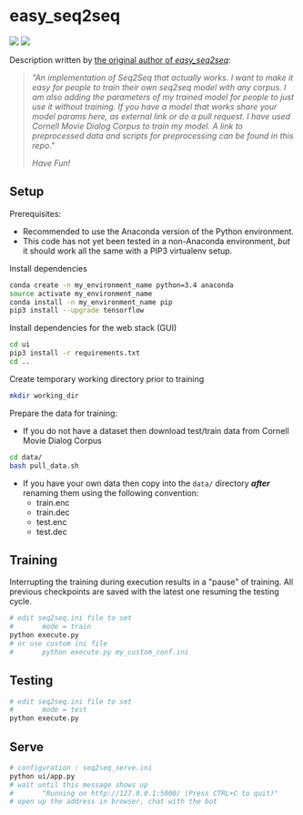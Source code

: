 # easy\_seq2seq

![](https://img.shields.io/badge/python-3-brightgreen.svg) ![](https://img.shields.io/badge/tensorflow-1.3.0-orange.svg)

Description written by [the original author of *easy_seq2seq*](https://github.com/suriyadeepan/practical_seq2seq):
> _"An implementation of Seq2Seq that actually works. I want to make it easy for people to train their own seq2seq model with any corpus. I am also
> adding the parameters of my trained model for people to just use it without training. If you have a model that works share your model params here, 
> as external link or do a pull request. I have used Cornell Movie Dialog Corpus to train my model. A link to preprocessed data and scripts for 
> preprocessing can be found in this repo."_
> 
> *Have Fun!*

## Setup

Prerequisites:
  * Recommended to use the Anaconda version of the Python environment.
  * This code has not yet been tested in a non-Anaconda environment, _but_ it should work all the same with a PIP3 virtualenv setup.

Install dependencies

```bash
conda create -n my_environment_name python=3.4 anaconda
source activate my_environment_name
conda install -n my_environment_name pip
pip3 install --upgrade tensorflow
```

Install dependencies for the web stack (GUI)

```bash
cd ui
pip3 install -r requirements.txt
cd ..
```

Create temporary working directory prior to training

```bash
mkdir working_dir
```

Prepare the data for training:

* If you do not have a dataset then download test/train data from Cornell Movie Dialog Corpus

```bash
cd data/
bash pull_data.sh
```

* If you have your own data then copy into the `data/` directory _**after**_ renaming them using the following convention:
  * train.enc
  * train.dec
  * test.enc
  * test.dec

## Training

Interrupting the training during execution results in a "pause" of training. All previous checkpoints are saved with the latest one resuming the testing cycle.

```bash
# edit seq2seq.ini file to set 
#		mode = train
python execute.py
# or use custom ini file
#		python execute.py my_custom_conf.ini
```

## Testing

```bash
# edit seq2seq.ini file to set 
#		mode = test
python execute.py
```

## Serve

```bash
# configuration : seq2seq_serve.ini
python ui/app.py
# wait until this message shows up
#		"Running on http://127.0.0.1:5000/ (Press CTRL+C to quit)"
# open up the address in browser, chat with the bot
```

